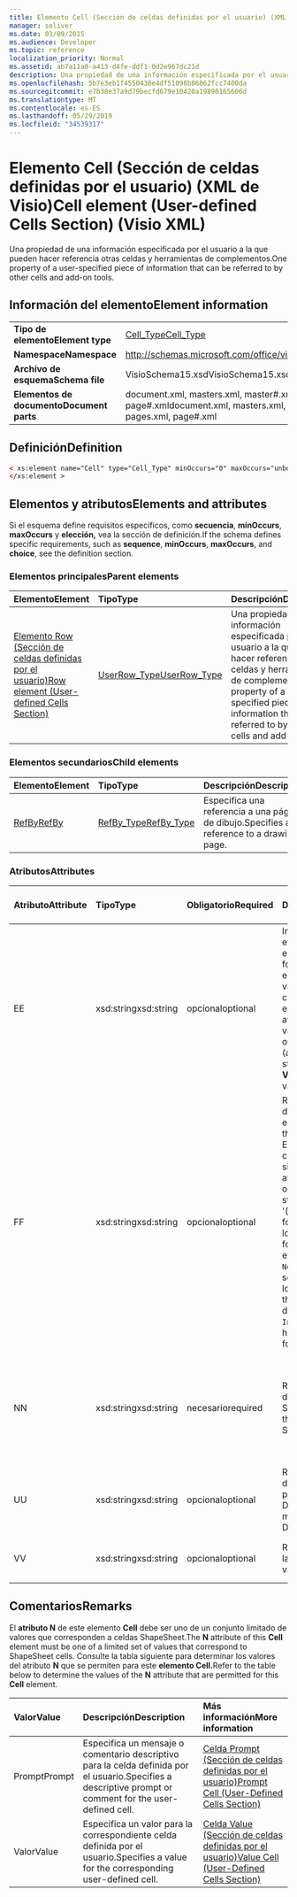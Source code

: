 ```yaml
---
title: Elemento Cell (Sección de celdas definidas por el usuario) (XML de Visio)
manager: soliver
ms.date: 03/09/2015
ms.audience: Developer
ms.topic: reference
localization_priority: Normal
ms.assetid: ab7a11a0-a413-d4fe-ddf1-0d2e967dc21d
description: Una propiedad de una información especificada por el usuario a la que pueden hacer referencia otras celdas y herramientas de complementos.
ms.openlocfilehash: 5b7e3eb1f4550430e4df51098b86862fcc7400da
ms.sourcegitcommit: e7b38e37a9d79becfd679e10420a19890165606d
ms.translationtype: MT
ms.contentlocale: es-ES
ms.lasthandoff: 05/29/2019
ms.locfileid: "34539317"
---
```

# <a name="cell-element-user-defined-cells-section-visio-xml"></a><span data-ttu-id="4e48f-103">Elemento Cell (Sección de celdas definidas por el usuario) (XML de Visio)</span><span class="sxs-lookup"><span data-stu-id="4e48f-103">Cell element (User-defined Cells Section) (Visio XML)</span></span>

<span data-ttu-id="4e48f-104">Una propiedad de una información especificada por el usuario a la que pueden hacer referencia otras celdas y herramientas de complementos.</span><span class="sxs-lookup"><span data-stu-id="4e48f-104">One property of a user-specified piece of information that can be referred to by other cells and add-on tools.</span></span>
  
## <a name="element-information"></a><span data-ttu-id="4e48f-105">Información del elemento</span><span class="sxs-lookup"><span data-stu-id="4e48f-105">Element information</span></span>

|||
|:-----|:-----|
|<span data-ttu-id="4e48f-106">**Tipo de elemento**</span><span class="sxs-lookup"><span data-stu-id="4e48f-106">**Element type**</span></span> <br/> |[<span data-ttu-id="4e48f-107">Cell_Type</span><span class="sxs-lookup"><span data-stu-id="4e48f-107">Cell_Type</span></span>](cell_type-complextypevisio-xml.md) <br/> |
|<span data-ttu-id="4e48f-108">**Namespace**</span><span class="sxs-lookup"><span data-stu-id="4e48f-108">**Namespace**</span></span> <br/> |http://schemas.microsoft.com/office/visio/2012/main  <br/> |
|<span data-ttu-id="4e48f-109">**Archivo de esquema**</span><span class="sxs-lookup"><span data-stu-id="4e48f-109">**Schema file**</span></span> <br/> |<span data-ttu-id="4e48f-110">VisioSchema15.xsd</span><span class="sxs-lookup"><span data-stu-id="4e48f-110">VisioSchema15.xsd</span></span>  <br/> |
|<span data-ttu-id="4e48f-111">**Elementos de documento**</span><span class="sxs-lookup"><span data-stu-id="4e48f-111">**Document parts**</span></span> <br/> |<span data-ttu-id="4e48f-112">document.xml, masters.xml, master#.xml, pages.xml, page#.xml</span><span class="sxs-lookup"><span data-stu-id="4e48f-112">document.xml, masters.xml, master#.xml, pages.xml, page#.xml</span></span>  <br/> |
   
## <a name="definition"></a><span data-ttu-id="4e48f-113">Definición</span><span class="sxs-lookup"><span data-stu-id="4e48f-113">Definition</span></span>

```XML
< xs:element name="Cell" type="Cell_Type" minOccurs="0" maxOccurs="unbounded" >
</xs:element >
```

## <a name="elements-and-attributes"></a><span data-ttu-id="4e48f-114">Elementos y atributos</span><span class="sxs-lookup"><span data-stu-id="4e48f-114">Elements and attributes</span></span>

<span data-ttu-id="4e48f-115">Si el esquema define requisitos específicos, como **secuencia**, **minOccurs**, **maxOccurs** y **elección,** vea la sección de definición.</span><span class="sxs-lookup"><span data-stu-id="4e48f-115">If the schema defines specific requirements, such as **sequence**, **minOccurs**, **maxOccurs**, and **choice**, see the definition section.</span></span> 
  
### <a name="parent-elements"></a><span data-ttu-id="4e48f-116">Elementos principales</span><span class="sxs-lookup"><span data-stu-id="4e48f-116">Parent elements</span></span>

|<span data-ttu-id="4e48f-117">**Elemento**</span><span class="sxs-lookup"><span data-stu-id="4e48f-117">**Element**</span></span>|<span data-ttu-id="4e48f-118">**Tipo**</span><span class="sxs-lookup"><span data-stu-id="4e48f-118">**Type**</span></span>|<span data-ttu-id="4e48f-119">**Descripción**</span><span class="sxs-lookup"><span data-stu-id="4e48f-119">**Description**</span></span>|
|:-----|:-----|:-----|
|[<span data-ttu-id="4e48f-120">Elemento Row (Sección de celdas definidas por el usuario)</span><span class="sxs-lookup"><span data-stu-id="4e48f-120">Row element (User-defined Cells Section)</span></span>](row-element-user-defined-cells-sectionvisio-xml.md) <br/> |[<span data-ttu-id="4e48f-121">UserRow_Type</span><span class="sxs-lookup"><span data-stu-id="4e48f-121">UserRow_Type</span></span>](userrow_type-complextypevisio-xml.md) <br/> |<span data-ttu-id="4e48f-122">Una propiedad de una información especificada por el usuario a la que pueden hacer referencia otras celdas y herramientas de complementos.</span><span class="sxs-lookup"><span data-stu-id="4e48f-122">One property of a user-specified piece of information that can be referred to by other cells and add-on tools.</span></span>  <br/> |
   
### <a name="child-elements"></a><span data-ttu-id="4e48f-123">Elementos secundarios</span><span class="sxs-lookup"><span data-stu-id="4e48f-123">Child elements</span></span>

|<span data-ttu-id="4e48f-124">**Elemento**</span><span class="sxs-lookup"><span data-stu-id="4e48f-124">**Element**</span></span>|<span data-ttu-id="4e48f-125">**Tipo**</span><span class="sxs-lookup"><span data-stu-id="4e48f-125">**Type**</span></span>|<span data-ttu-id="4e48f-126">**Descripción**</span><span class="sxs-lookup"><span data-stu-id="4e48f-126">**Description**</span></span>|
|:-----|:-----|:-----|
|[<span data-ttu-id="4e48f-127">RefBy</span><span class="sxs-lookup"><span data-stu-id="4e48f-127">RefBy</span></span>](refby-element-cell_type-complextypevisio-xml.md) <br/> |[<span data-ttu-id="4e48f-128">RefBy_Type</span><span class="sxs-lookup"><span data-stu-id="4e48f-128">RefBy_Type</span></span>](refby_type-complextypevisio-xml.md) <br/> |<span data-ttu-id="4e48f-129">Especifica una referencia a una página de dibujo.</span><span class="sxs-lookup"><span data-stu-id="4e48f-129">Specifies a reference to a drawing page.</span></span>  <br/> |
   
### <a name="attributes"></a><span data-ttu-id="4e48f-130">Atributos</span><span class="sxs-lookup"><span data-stu-id="4e48f-130">Attributes</span></span>

|<span data-ttu-id="4e48f-131">**Atributo**</span><span class="sxs-lookup"><span data-stu-id="4e48f-131">**Attribute**</span></span>|<span data-ttu-id="4e48f-132">**Tipo**</span><span class="sxs-lookup"><span data-stu-id="4e48f-132">**Type**</span></span>|<span data-ttu-id="4e48f-133">**Obligatorio**</span><span class="sxs-lookup"><span data-stu-id="4e48f-133">**Required**</span></span>|<span data-ttu-id="4e48f-134">**Descripción**</span><span class="sxs-lookup"><span data-stu-id="4e48f-134">**Description**</span></span>|<span data-ttu-id="4e48f-135">**Posibles valores**</span><span class="sxs-lookup"><span data-stu-id="4e48f-135">**Possible values**</span></span>|
|:-----|:-----|:-----|:-----|:-----|
|<span data-ttu-id="4e48f-136">E</span><span class="sxs-lookup"><span data-stu-id="4e48f-136">E</span></span>  <br/> |<span data-ttu-id="4e48f-137">xsd:string</span><span class="sxs-lookup"><span data-stu-id="4e48f-137">xsd:string</span></span>  <br/> |<span data-ttu-id="4e48f-138">opcional</span><span class="sxs-lookup"><span data-stu-id="4e48f-138">optional</span></span>  <br/> |<span data-ttu-id="4e48f-139">Indica que la fórmula se evalúa como un error.</span><span class="sxs-lookup"><span data-stu-id="4e48f-139">Indicates that the formula evaluates to an error.</span></span> <span data-ttu-id="4e48f-140">El valor de **E** es el valor actual (una cadena de mensaje de error); el valor del atributo **V** es el último valor válido.</span><span class="sxs-lookup"><span data-stu-id="4e48f-140">The value of **E** is the current value (an error message string); the value of the **V** attribute is the last valid value.</span></span>  <br/> |<span data-ttu-id="4e48f-141">Una cadena de mensaje de error.</span><span class="sxs-lookup"><span data-stu-id="4e48f-141">An error message string.</span></span>  <br/> |
|<span data-ttu-id="4e48f-142">F</span><span class="sxs-lookup"><span data-stu-id="4e48f-142">F</span></span>  <br/> |<span data-ttu-id="4e48f-143">xsd:string</span><span class="sxs-lookup"><span data-stu-id="4e48f-143">xsd:string</span></span>  <br/> |<span data-ttu-id="4e48f-144">opcional</span><span class="sxs-lookup"><span data-stu-id="4e48f-144">optional</span></span>  <br/> | <span data-ttu-id="4e48f-145">Representa la fórmula del elemento.</span><span class="sxs-lookup"><span data-stu-id="4e48f-145">Represents the element's formula.</span></span> <span data-ttu-id="4e48f-146">Este atributo puede contener una de las siguientes cadenas:</span><span class="sxs-lookup"><span data-stu-id="4e48f-146">This attribute can contain one of the following strings:</span></span>  <br/>  <span data-ttu-id="4e48f-147">'(alguna fórmula)' si la fórmula existe localmente</span><span class="sxs-lookup"><span data-stu-id="4e48f-147">'(some formula)' if the formula exists locally</span></span>  <br/>  <span data-ttu-id="4e48f-148">`No Formula` si la fórmula se elimina o bloquea localmente</span><span class="sxs-lookup"><span data-stu-id="4e48f-148">`No Formula` if the formula is locally deleted or blocked</span></span>  <br/>  <span data-ttu-id="4e48f-149">`Inh` si la fórmula se hereda.</span><span class="sxs-lookup"><span data-stu-id="4e48f-149">`Inh` if the formula is inherited.</span></span>  <br/> |<span data-ttu-id="4e48f-150">Una fórmula.</span><span class="sxs-lookup"><span data-stu-id="4e48f-150">A formula.</span></span>  <br/> |
|<span data-ttu-id="4e48f-151">N</span><span class="sxs-lookup"><span data-stu-id="4e48f-151">N</span></span>  <br/> |<span data-ttu-id="4e48f-152">xsd:string</span><span class="sxs-lookup"><span data-stu-id="4e48f-152">xsd:string</span></span>  <br/> |<span data-ttu-id="4e48f-153">necesario</span><span class="sxs-lookup"><span data-stu-id="4e48f-153">required</span></span>  <br/> |<span data-ttu-id="4e48f-154">Representa el nombre de la celda ShapeSheet.</span><span class="sxs-lookup"><span data-stu-id="4e48f-154">Represents the name of the ShapeSheet cell.</span></span>  <br/> |<span data-ttu-id="4e48f-155">Nombre de la celda ShapeSheet.</span><span class="sxs-lookup"><span data-stu-id="4e48f-155">The name of the ShapeSheet cell.</span></span>  <br/> <span data-ttu-id="4e48f-156">Vea la sección Comentarios a continuación.</span><span class="sxs-lookup"><span data-stu-id="4e48f-156">See the Remarks section below.</span></span>  <br/> |
|<span data-ttu-id="4e48f-157">U</span><span class="sxs-lookup"><span data-stu-id="4e48f-157">U</span></span>  <br/> |<span data-ttu-id="4e48f-158">xsd:string</span><span class="sxs-lookup"><span data-stu-id="4e48f-158">xsd:string</span></span>  <br/> |<span data-ttu-id="4e48f-159">opcional</span><span class="sxs-lookup"><span data-stu-id="4e48f-159">optional</span></span>  <br/> |<span data-ttu-id="4e48f-160">Representa una unidad de medida El valor predeterminado es DL.</span><span class="sxs-lookup"><span data-stu-id="4e48f-160">Represents a unit of measure The default is DL.</span></span>  <br/> |<span data-ttu-id="4e48f-161">Unidades de la celda.</span><span class="sxs-lookup"><span data-stu-id="4e48f-161">The units of the cell.</span></span>  <br/> |
|<span data-ttu-id="4e48f-162">V</span><span class="sxs-lookup"><span data-stu-id="4e48f-162">V</span></span>  <br/> |<span data-ttu-id="4e48f-163">xsd:string</span><span class="sxs-lookup"><span data-stu-id="4e48f-163">xsd:string</span></span>  <br/> |<span data-ttu-id="4e48f-164">opcional</span><span class="sxs-lookup"><span data-stu-id="4e48f-164">optional</span></span>  <br/> |<span data-ttu-id="4e48f-165">Representa el valor de la celda.</span><span class="sxs-lookup"><span data-stu-id="4e48f-165">Represents the value of the cell.</span></span>  <br/> |<span data-ttu-id="4e48f-166">Valor de la celda ShapeSheet.</span><span class="sxs-lookup"><span data-stu-id="4e48f-166">The value of the ShapeSheet cell.</span></span>  <br/> |
   
## <a name="remarks"></a><span data-ttu-id="4e48f-167">Comentarios</span><span class="sxs-lookup"><span data-stu-id="4e48f-167">Remarks</span></span>

<span data-ttu-id="4e48f-168">El **atributo N** de este elemento **Cell** debe ser uno de un conjunto limitado de valores que corresponden a celdas ShapeSheet.</span><span class="sxs-lookup"><span data-stu-id="4e48f-168">The **N** attribute of this **Cell** element must be one of a limited set of values that correspond to ShapeSheet cells.</span></span> <span data-ttu-id="4e48f-169">Consulte la tabla siguiente para determinar los valores del atributo **N** que se permiten para este **elemento Cell.**</span><span class="sxs-lookup"><span data-stu-id="4e48f-169">Refer to the table below to determine the values of the **N** attribute that are permitted for this **Cell** element.</span></span> 
  
|<span data-ttu-id="4e48f-170">**Valor**</span><span class="sxs-lookup"><span data-stu-id="4e48f-170">**Value**</span></span>|<span data-ttu-id="4e48f-171">**Descripción**</span><span class="sxs-lookup"><span data-stu-id="4e48f-171">**Description**</span></span>|<span data-ttu-id="4e48f-172">**Más información**</span><span class="sxs-lookup"><span data-stu-id="4e48f-172">**More information**</span></span>|
|:-----|:-----|:-----|
|<span data-ttu-id="4e48f-173">Prompt</span><span class="sxs-lookup"><span data-stu-id="4e48f-173">Prompt</span></span>  <br/> |<span data-ttu-id="4e48f-174">Especifica un mensaje o comentario descriptivo para la celda definida por el usuario.</span><span class="sxs-lookup"><span data-stu-id="4e48f-174">Specifies a descriptive prompt or comment for the user-defined cell.</span></span>  <br/> |[<span data-ttu-id="4e48f-175">Celda Prompt (Sección de celdas definidas por el usuario)</span><span class="sxs-lookup"><span data-stu-id="4e48f-175">Prompt Cell (User-Defined Cells Section)</span></span>](prompt-cell-user-defined-cells-section.md) <br/> |
|<span data-ttu-id="4e48f-176">Valor</span><span class="sxs-lookup"><span data-stu-id="4e48f-176">Value</span></span>  <br/> |<span data-ttu-id="4e48f-177">Especifica un valor para la correspondiente celda definida por el usuario.</span><span class="sxs-lookup"><span data-stu-id="4e48f-177">Specifies a value for the corresponding user-defined cell.</span></span>  <br/> |[<span data-ttu-id="4e48f-178">Celda Value (Sección de celdas definidas por el usuario)</span><span class="sxs-lookup"><span data-stu-id="4e48f-178">Value Cell (User-Defined Cells Section)</span></span>](value-cell-user-defined-cells-section.md) <br/> |
   

